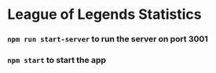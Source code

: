 # League of Legends Statistics

### `npm run start-server` to run the server on port 3001

### `npm start` to start the app
